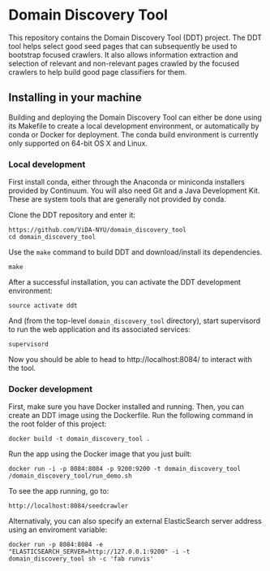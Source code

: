 # Domain Discovery Tool

This repository contains the Domain Discovery Tool (DDT) project. The DDT tool helps select good seed pages that can subsequently be used to bootstrap focused crawlers. It also allows information extraction and selection of relevant and non-relevant pages crawled by the focused crawlers to help build good page classifiers for them.

## Installing in your machine

Building and deploying the Domain Discovery Tool can either be done using its Makefile to create a local development environment, or automatically by conda or Docker for deployment.  The conda build environment is currently only supported on 64-bit OS X and Linux.

### Local development

First install conda, either through the Anaconda or miniconda installers provided by Continuum.  You will also need Git and a Java Development Kit.  These are system tools that are generally not provided by conda.

Clone the DDT repository and enter it:

```
https://github.com/ViDA-NYU/domain_discovery_tool
cd domain_discovery_tool
```

Use the `make` command to build DDT and download/install its dependencies.

```
make
```

After a successful installation, you can activate the DDT development environment:

```
source activate ddt
```

And (from the top-level `domain_discovery_tool` directory),  start
supervisord to run the web application and its associated services:

```
supervisord
```

Now you should be able to head to http://localhost:8084/ to interact
with the tool.

### Docker development

First, make sure you have Docker installed and running. Then, you can create an DDT image using the Dockerfile. Run the following command in the root folder of this project:

    docker build -t domain_discovery_tool .

Run the app using the Docker image that you just built:

    docker run -i -p 8084:8084 -p 9200:9200 -t domain_discovery_tool /domain_discovery_tool/run_demo.sh

To see the app running, go to:

    http://localhost:8084/seedcrawler

Alternativaly, you can also specify an external ElasticSearch server address using an enviroment variable:

    docker run -p 8084:8084 -e "ELASTICSEARCH_SERVER=http://127.0.0.1:9200" -i -t domain_discovery_tool sh -c 'fab runvis'
